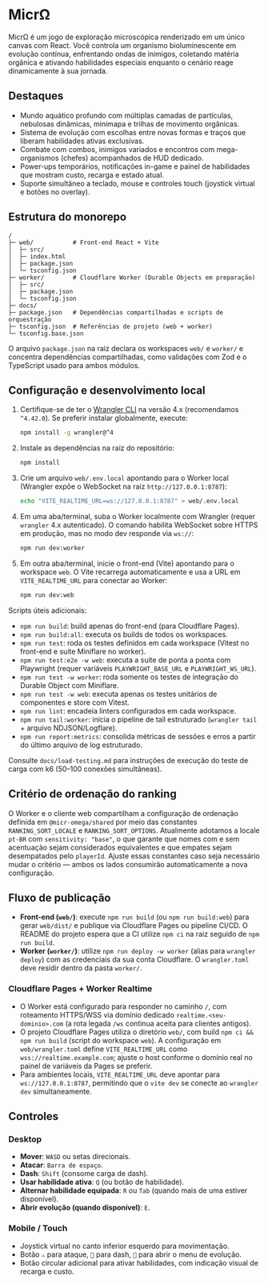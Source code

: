 # MicrΩ

MicrΩ é um jogo de exploração microscópica renderizado em um único canvas com React. Você controla um organismo bioluminescente em evolução contínua, enfrentando ondas de inimigos, coletando matéria orgânica e ativando habilidades especiais enquanto o cenário reage dinamicamente à sua jornada.

## Destaques

- Mundo aquático profundo com múltiplas camadas de partículas, nebulosas dinâmicas, minimapa e trilhas de movimento orgânicas.
- Sistema de evolução com escolhas entre novas formas e traços que liberam habilidades ativas exclusivas.
- Combate com combos, inimigos variados e encontros com mega-organismos (chefes) acompanhados de HUD dedicado.
- Power-ups temporários, notificações in-game e painel de habilidades que mostram custo, recarga e estado atual.
- Suporte simultâneo a teclado, mouse e controles touch (joystick virtual e botões no overlay).

## Estrutura do monorepo

```
/
├─ web/           # Front-end React + Vite
│  ├─ src/
│  ├─ index.html
│  ├─ package.json
│  └─ tsconfig.json
├─ worker/        # Cloudflare Worker (Durable Objects em preparação)
│  ├─ src/
│  ├─ package.json
│  └─ tsconfig.json
├─ docs/
├─ package.json   # Dependências compartilhadas e scripts de orquestração
├─ tsconfig.json  # Referências de projeto (web + worker)
└─ tsconfig.base.json
```

O arquivo `package.json` na raiz declara os workspaces `web/` e `worker/` e concentra dependências compartilhadas, como validações com Zod e o TypeScript usado para ambos módulos.

## Configuração e desenvolvimento local

1. Certifique-se de ter o [Wrangler CLI](https://developers.cloudflare.com/workers/wrangler/install-and-update/) na versão 4.x (recomendamos `^4.42.0`). Se preferir instalar globalmente, execute:
   ```bash
   npm install -g wrangler@^4
   ```
2. Instale as dependências na raiz do repositório:
   ```bash
   npm install
   ```
3. Crie um arquivo `web/.env.local` apontando para o Worker local (Wrangler expõe o WebSocket na raiz `http://127.0.0.1:8787`):
   ```bash
   echo "VITE_REALTIME_URL=ws://127.0.0.1:8787" > web/.env.local
   ```
4. Em uma aba/terminal, suba o Worker localmente com Wrangler (requer `wrangler` 4.x autenticado). O comando habilita WebSocket sobre HTTPS em produção, mas no modo dev responde via `ws://`:
   ```bash
   npm run dev:worker
   ```
5. Em outra aba/terminal, inicie o front-end (Vite) apontando para o workspace `web`. O Vite recarrega automaticamente e usa a URL em `VITE_REALTIME_URL` para conectar ao Worker:
   ```bash
   npm run dev:web
   ```

Scripts úteis adicionais:

- `npm run build`: build apenas do front-end (para Cloudflare Pages).
- `npm run build:all`: executa os builds de todos os workspaces.
- `npm run test`: roda os testes definidos em cada workspace (Vitest no front-end e suíte Miniflare no worker).
- `npm run test:e2e -w web`: executa a suíte de ponta a ponta com Playwright (requer variáveis `PLAYWRIGHT_BASE_URL` e `PLAYWRIGHT_WS_URL`).
- `npm run test -w worker`: roda somente os testes de integração do Durable Object com Miniflare.
- `npm run test -w web`: executa apenas os testes unitários de componentes e store com Vitest.
- `npm run lint`: encadeia linters configurados em cada workspace.
- `npm run tail:worker`: inicia o pipeline de tail estruturado (`wrangler tail` + arquivo NDJSON/Logflare).
- `npm run report:metrics`: consolida métricas de sessões e erros a partir do último arquivo de log estruturado.

Consulte `docs/load-testing.md` para instruções de execução do teste de carga com k6 (50–100 conexões simultâneas).

## Critério de ordenação do ranking

O Worker e o cliente web compartilham a configuração de ordenação definida em `@micr-omega/shared` por meio das constantes
`RANKING_SORT_LOCALE` e `RANKING_SORT_OPTIONS`. Atualmente adotamos a locale `pt-BR` com `sensitivity: "base"`, o que garante
que nomes com e sem acentuação sejam considerados equivalentes e que empates sejam desempatados pelo `playerId`. Ajuste essas
constantes caso seja necessário mudar o critério — ambos os lados consumirão automaticamente a nova configuração.

## Fluxo de publicação

- **Front-end (`web/`)**: execute `npm run build` (ou `npm run build:web`) para gerar `web/dist/` e publique via Cloudflare Pages ou pipeline CI/CD. O README do projeto espera que a CI utilize `npm ci` na raiz seguido de `npm run build`.
- **Worker (`worker/`)**: utilize `npm run deploy -w worker` (alias para `wrangler deploy`) com as credenciais da sua conta Cloudflare. O `wrangler.toml` deve residir dentro da pasta `worker/`.

### Cloudflare Pages + Worker Realtime

- O Worker está configurado para responder no caminho `/`, com roteamento HTTPS/WSS via domínio dedicado `realtime.<seu-dominio>.com` (a rota legada `/ws` continua aceita para clientes antigos).
- O projeto Cloudflare Pages utiliza o diretório `web/`, com build `npm ci && npm run build` (script do workspace `web`). A configuração em `web/wrangler.toml` define `VITE_REALTIME_URL` como `wss://realtime.example.com`; ajuste o host conforme o domínio real no painel de variáveis da Pages se preferir.
- Para ambientes locais, `VITE_REALTIME_URL` deve apontar para `ws://127.0.0.1:8787`, permitindo que o `vite dev` se conecte ao `wrangler dev` simultaneamente.

## Controles

### Desktop

- **Mover**: `WASD` ou setas direcionais.
- **Atacar**: `Barra de espaço`.
- **Dash**: `Shift` (consome carga de dash).
- **Usar habilidade ativa**: `Q` (ou botão de habilidade).
- **Alternar habilidade equipada**: `R` ou `Tab` (quando mais de uma estiver disponível).
- **Abrir evolução (quando disponível)**: `E`.

### Mobile / Touch

- Joystick virtual no canto inferior esquerdo para movimentação.
- Botão `⚔️` para ataque, `💨` para dash, `🧬` para abrir o menu de evolução.
- Botão circular adicional para ativar habilidades, com indicação visual de recarga e custo.
